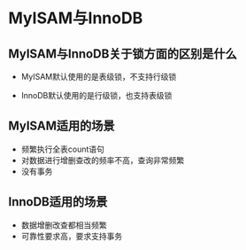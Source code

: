 # MyISAM与InnoDB

## MyISAM与InnoDB关于锁方面的区别是什么

* MyISAM默认使用的是表级锁，不支持行级锁

* InnoDB默认使用的是行级锁，也支持表级锁

## MyISAM适用的场景

* 频繁执行全表count语句
* 对数据进行增删查改的频率不高，查询非常频繁
* 没有事务

## InnoDB适用的场景

* 数据增删改查都相当频繁
* 可靠性要求高，要求支持事务






